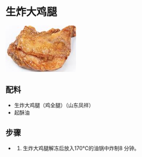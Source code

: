 # 生炸大鸡腿

![生炸大鸡腿](../images/生炸大鸡腿.png)

## 配料

- 生炸大鸡腿（鸡全腿）（山东凤祥）
- 起酥油

## 步骤

- 1. 生炸大鸡腿解冻后放入170℃的油锅中炸制8 分钟。
